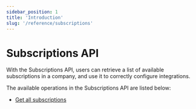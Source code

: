 ```yaml
---
sidebar_position: 1
title: 'Introduction'
slug: '/reference/subscriptions'
---
```


# Subscriptions API

With the Subscriptions API, users can retrieve a list of available subscriptions in a company, and use it to correctly configure integrations.

The available operations in the Subscriptions API are listed below:
- [Get all subscriptions](/reference/subscriptions/get-all-subscriptions)
